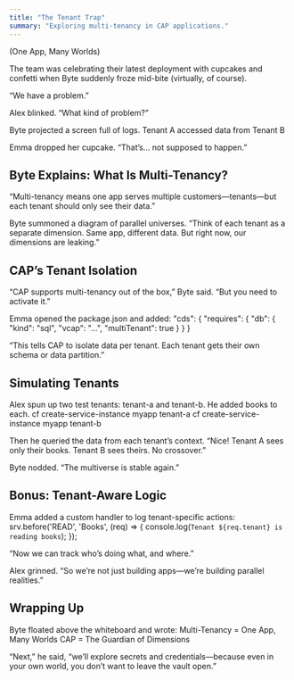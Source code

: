 ```yaml
---
title: "The Tenant Trap"
summary: "Exploring multi-tenancy in CAP applications."
---
```


(One App, Many Worlds)

The team was celebrating their latest deployment with cupcakes and confetti when Byte suddenly froze mid-bite (virtually, of course).

“We have a problem.”

Alex blinked.
“What kind of problem?”

Byte projected a screen full of logs.
Tenant A accessed data from Tenant B

Emma dropped her cupcake.
“That’s… not supposed to happen.”

## Byte Explains: What Is Multi-Tenancy?
“Multi-tenancy means one app serves multiple customers—tenants—but each tenant should only see their data.”

Byte summoned a diagram of parallel universes.
“Think of each tenant as a separate dimension. Same app, different data. But right now, our dimensions are leaking.”

## CAP’s Tenant Isolation
“CAP supports multi-tenancy out of the box,” Byte said. “But you need to activate it.”

Emma opened the package.json and added:
"cds": {
  "requires": {
    "db": {
      "kind": "sql",
      "vcap": "...",
      "multiTenant": true
    }
  }
}

“This tells CAP to isolate data per tenant. Each tenant gets their own schema or data partition.”

## Simulating Tenants
Alex spun up two test tenants: tenant-a and tenant-b. He added books to each.
cf create-service-instance myapp tenant-a
cf create-service-instance myapp tenant-b

Then he queried the data from each tenant’s context.
“Nice! Tenant A sees only their books. Tenant B sees theirs. No crossover.”

Byte nodded.
“The multiverse is stable again.”

## Bonus: Tenant-Aware Logic
Emma added a custom handler to log tenant-specific actions:
srv.before('READ', 'Books', (req) => {
  console.log(`Tenant ${req.tenant} is reading books`);
});

“Now we can track who’s doing what, and where.”

Alex grinned.
“So we’re not just building apps—we’re building parallel realities.”

## Wrapping Up
Byte floated above the whiteboard and wrote:
Multi-Tenancy = One App, Many Worlds
CAP = The Guardian of Dimensions

“Next,” he said, “we’ll explore secrets and credentials—because even in your own world, you don’t want to leave the vault open.”
